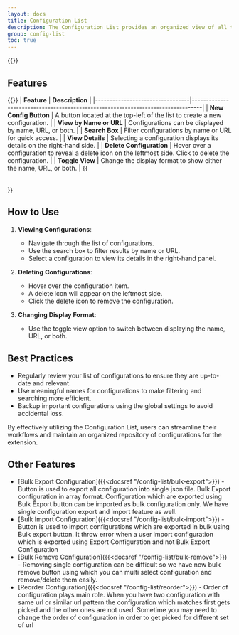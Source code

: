 ```yaml
---
layout: docs
title: Configuration List
description: The Configuration List provides an organized view of all the configurations stored in the extension, making it easier for users to manage and utilize them effectively. Here are the detailed features and functionalities of the Configuration List section
group: config-list
toc: true
---
```

{{<img configuration-list-with-options.png>}}

## Features
{{<table>}}
| **Feature**                     | **Description**                                                                 |
|---------------------------------|---------------------------------------------------------------------------------|
| **New Config Button** | A button located at the top-left of the list to create a new configuration. |
| **View by Name or URL**         | Configurations can be displayed by name, URL, or both.                         |
| **Search Box**                  | Filter configurations by name or URL for quick access.                         |
| **View Details**                | Selecting a configuration displays its details on the right-hand side.          |
| **Delete Configuration**        | Hover over a configuration to reveal a delete icon on the leftmost side. Click to delete the configuration. |
| **Toggle View**                 | Change the display format to show either the name, URL, or both.                |
{{</table>}}

## How to Use
1. **Viewing Configurations**:
   - Navigate through the list of configurations.
   - Use the search box to filter results by name or URL.
   - Select a configuration to view its details in the right-hand panel.

2. **Deleting Configurations**:
   - Hover over the configuration item.
   - A delete icon will appear on the leftmost side.
   - Click the delete icon to remove the configuration.

3. **Changing Display Format**:
   - Use the toggle view option to switch between displaying the name, URL, or both.

## Best Practices

- Regularly review your list of configurations to ensure they are up-to-date and relevant.
- Use meaningful names for configurations to make filtering and searching more efficient.
- Backup important configurations using the global settings to avoid accidental loss.

By effectively utilizing the Configuration List, users can streamline their workflows and maintain an organized repository of configurations for the extension.

## Other Features
- [Bulk Export Configuration]({{<docsref "/config-list/bulk-export">}}) - Button is used to export all configuration into single json file. Bulk Export configuration in array format. Configuration which are exported using Bulk Export button can be imported as bulk configuration only. We have single configuration export and import feature as well. 
- [Bulk Import Configuration]({{<docsref "/config-list/bulk-import">}}) - Button is used to import configurations which are exported in bulk using Bulk export button. It throw error when a user import configuration which is exported using Export Configuration and not Bulk Export Configuration
- [Bulk Remove Configuration]({{<docsref "/config-list/bulk-remove">}}) - Removing single configuration can be difficult so we have now bulk remove button using which you can multi select configuration and remove/delete them easily.
- [Reorder Configuration]({{<docsref "/config-list/reorder">}}) - Order of configuration plays main role. When you have two configuration with same url or similar url pattern the configuration which matches first gets picked and the other ones are not used. Sometime you may need to change the order of configuration in order to get picked for different set of url